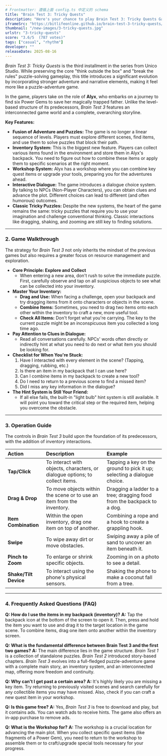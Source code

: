 ```yaml
---
# Frontmatter: 遵循上面 config.ts 中定义的 schema
title: "Brain Test 3: Tricky Quests"
description: "Here's your chance to play Brain Test 3: Tricky Quests Game. Have fun with this one!"
iframeSrc: "https://bitlifeonline.github.io/brain-test-3-tricky-quests/"
thumbnail: "/new-images/3-tricky-quests.jpg"
urlstr: "3-tricky-quests"
score: "3.6/5  (787 votes)"
tags: ["casual", "rhythm"]
developer: ""
releaseDate: 2025-08-16
---
```




*Brain Test 3: Tricky Quests* is the third installment in the series from Unico Studio. While preserving the core "think outside the box" and "break the rules" puzzle-solving gameplay, this title introduces a significant evolution by incorporating stronger adventure and narrative elements, making it feel more like a puzzle-adventure game.

In the game, players take on the role of **Alyx**, who embarks on a journey to find six Power Gems to save her magically trapped father. Unlike the level-based structure of its predecessors, *Brain Test 3* features an interconnected game world and a complete, overarching storyline.

**Key Features:**

*   **Fusion of Adventure and Puzzles:** The game is no longer a linear sequence of levels. Players must explore different scenes, find items, and use them to solve puzzles that block their path.
*   **Inventory System:** This is the biggest new feature. Players can collect various items found in the environment and store them in Alyx's backpack. You need to figure out how to combine these items or apply them to specific scenarios at the right moment.
*   **Workshop System:** Alyx has a workshop where you can combine key quest items or upgrade your tools, preparing you for the adventures ahead.
*   **Interactive Dialogue:** The game introduces a dialogue choice system. By talking to NPCs (Non-Player Characters), you can obtain clues and advance the plot. Different choices can lead to different (and often humorous) outcomes.
*   **Classic Tricky Puzzles:** Despite the new systems, the heart of the game remains the same: tricky puzzles that require you to use your imagination and challenge conventional thinking. Classic interactions like dragging, shaking, and zooming are still key to finding solutions.

---

### **2. Game Walkthrough**

The strategy for *Brain Test 3* not only inherits the mindset of the previous games but also requires a greater focus on resource management and exploration.

*   **Core Principle: Explore and Collect**
    *   When entering a new area, don't rush to solve the immediate puzzle. First, carefully observe and tap on all suspicious objects to see what can be collected into your inventory.
*   **Master Your Inventory:**
    *   **Drag and Use:** When facing a challenge, open your backpack and try dragging items from it onto characters or objects in the scene.
    *   **Combine Items:** Sometimes, you need to drag two items onto each other within the inventory to craft a new, more useful tool.
    *   **Check All Items:** Don't forget what you're carrying. The key to the current puzzle might be an inconspicuous item you collected a long time ago.
*   **Pay Attention to Clues in Dialogue:**
    *   Read all conversations carefully. NPCs' words often directly or indirectly hint at what you need to do next or what item you should be looking for.
*   **Checklist for When You're Stuck:**
    1.  Have I interacted with every element in the scene? (Tapping, dragging, rubbing, etc.)
    2.  Is there an item in my backpack that I can use here?
    3.  Can I combine items in my backpack to create a new tool?
    4.  Do I need to return to a previous scene to find a missed item?
    5.  Did I miss any key information in the dialogue?
*   **The Hint System is Still Your Friend:**
    *   If all else fails, the built-in "light bulb" hint system is still available. It will point you toward the critical step or the required item, helping you overcome the obstacle.

---

### **3. Operation Guide**

The controls in *Brain Test 3* build upon the foundation of its predecessors, with the addition of inventory interactions.

| Action | Description | Example |
| :--- | :--- | :--- |
| **Tap/Click** | To interact with objects, characters, or dialogue options; to collect items. | Tapping a key on the ground to pick it up; selecting a dialogue choice. |
| **Drag & Drop** | To move objects within the scene or to use an item from the inventory. | Dragging a ladder to a tree; dragging food from the backpack to a dog. |
| **Item Combination** | Within the open inventory, drag one item on top of another. | Combining a rope and a hook to create a grappling hook. |
| **Swipe** | To wipe away dirt or move obstacles. | Swiping away a pile of sand to uncover an item beneath it. |
| **Pinch to Zoom** | To enlarge or shrink specific objects. | Zooming in on a photo to see a detail. |
| **Shake/Tilt Device** | To interact using the phone's physical sensors. | Shaking the phone to make a coconut fall from a tree. |

---

### **4. Frequently Asked Questions (FAQ)**

**Q: How do I use the items in my backpack (inventory)?**
**A:** Tap the backpack icon at the bottom of the screen to open it. Then, press and hold the item you want to use and drag it to the target location in the game scene. To combine items, drag one item onto another within the inventory screen.

**Q: What is the fundamental difference between Brain Test 3 and the first two games?**
**A:** The main difference lies in the game structure. *Brain Test 1* is a collection of standalone puzzles. *Brain Test 2* introduced story-based chapters. *Brain Test 3* evolves into a full-fledged puzzle-adventure game with a complete main story, an inventory system, and an interconnected map, offering more freedom and continuity.

**Q: Why can't I get past a certain area?**
**A:** It's highly likely you are missing a key item. Try returning to previously visited scenes and search carefully for any collectible items you may have missed. Also, check if you can craft a new quest item in your workshop.

**Q: Is this game free?**
**A:** Yes, *Brain Test 3* is free to download and play, but it contains ads. You can watch ads to receive hints. The game also offers an in-app purchase to remove ads.

**Q: What is the Workshop for?**
**A:** The workshop is a crucial location for advancing the main plot. When you collect specific quest items (like fragments of a Power Gem), you need to return to the workshop to assemble them or to craft/upgrade special tools necessary for your progress.